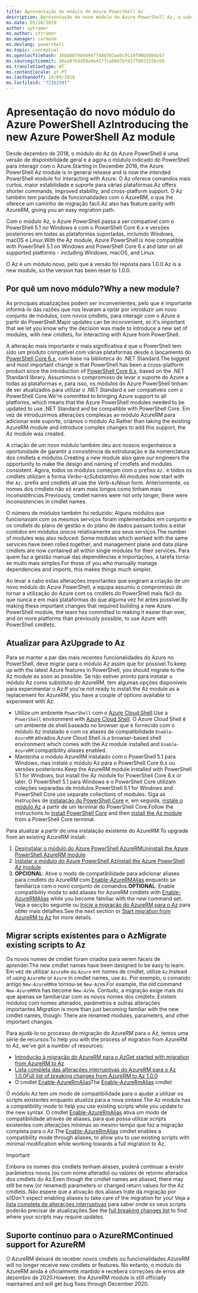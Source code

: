 ```yaml
---
title: Apresentação do módulo do Azure PowerShell Az
description: Apresentação do novo módulo do Azure PowerShell Az, a substituição do módulo AzureRM.
ms.date: 05/10/2019
author: sptramer
ms.author: sttramer
ms.manager: carmonm
ms.devlang: powershell
ms.topic: conceptual
ms.openlocfilehash: 36bb0074694947f48d703aebc9119f90b508da57
ms.sourcegitcommit: a6ea0fb4d58a4e4177cab0e7bfd17f893325bc69
ms.translationtype: HT
ms.contentlocale: pt-PT
ms.lasthandoff: 10/09/2019
ms.locfileid: "72162591"
---
```

# <a name="introducing-the-new-azure-powershell-az-module"></a><span data-ttu-id="baf7a-103">Apresentação do novo módulo do Azure PowerShell Az</span><span class="sxs-lookup"><span data-stu-id="baf7a-103">Introducing the new Azure PowerShell Az module</span></span>

<span data-ttu-id="baf7a-104">Desde dezembro de 2018, o módulo do Az do Azure PowerShell é uma versão de disponibilidade geral e é agora o módulo indicado do PowerShell para interagir com o Azure.</span><span class="sxs-lookup"><span data-stu-id="baf7a-104">Starting in December 2018, the Azure PowerShell Az module is in general release and is now the intended PowerShell module for interacting with Azure.</span></span> <span data-ttu-id="baf7a-105">O Az oferece comandos mais curtos, maior estabilidade e suporte para várias plataformas.</span><span class="sxs-lookup"><span data-stu-id="baf7a-105">Az offers shorter commands, improved stability, and cross-platform support.</span></span> <span data-ttu-id="baf7a-106">O Az também tem paridade de funcionalidades com o AzureRM, o que lhe oferece um caminho de migração fácil.</span><span class="sxs-lookup"><span data-stu-id="baf7a-106">Az also has feature parity with AzureRM, giving you an easy migration path.</span></span>

<span data-ttu-id="baf7a-107">Com o módulo Az, o Azure PowerShell passa a ser compatível com o PowerShell 5.1 no Windows e com o PowerShell Core 6.x e versões posteriores em todas as plataformas suportadas, incluindo Windows, macOS e Linux.</span><span class="sxs-lookup"><span data-stu-id="baf7a-107">With the Az module, Azure PowerShell is now compatible with PowerShell 5.1 on Windows and PowerShell Core 6.x and later on all supported platforms - including Windows, macOS, and Linux.</span></span>

<span data-ttu-id="baf7a-108">O Az é um módulo novo, pelo que a versão foi reposta para 1.0.0.</span><span class="sxs-lookup"><span data-stu-id="baf7a-108">Az is a new module, so the version has been reset to 1.0.0.</span></span>

## <a name="why-a-new-module"></a><span data-ttu-id="baf7a-109">Por quê um novo módulo?</span><span class="sxs-lookup"><span data-stu-id="baf7a-109">Why a new module?</span></span>

<span data-ttu-id="baf7a-110">As principais atualizações podem ser inconvenientes, pelo que é importante informá-lo das razões que nos levaram a optar por introduzir um novo conjunto de módulos, com novos cmdlets, para interagir com o Azure a partir do PowerShell.</span><span class="sxs-lookup"><span data-stu-id="baf7a-110">Major updates can be inconvenient, so it's important that we let you know why the decision was made to introduce a new set of modules, with new cmdlets, for interacting with Azure from PowerShell.</span></span>

<span data-ttu-id="baf7a-111">A alteração mais importante e mais significativa é que o PowerShell tem sido um produto compatível com várias plataformas desde o lançamento do [PowerShell Core 6.x](/powershell/scripting/overview), com base na biblioteca do .NET Standard.</span><span class="sxs-lookup"><span data-stu-id="baf7a-111">The biggest and most important change is that PowerShell has been a cross-platform product since the introduction of [PowerShell Core 6.x](/powershell/scripting/overview), based on the .NET Standard library.</span></span>
<span data-ttu-id="baf7a-112">Assumimos o compromisso de levar o suporte do Azure a todas as plataformas e, para isso, os módulos do Azure PowerShell tinham de ser atualizados para utilizar o .NET Standard e ser compatíveis com o PowerShell Core.</span><span class="sxs-lookup"><span data-stu-id="baf7a-112">We're committed to bringing Azure support to all platforms, which means that the Azure PowerShell modules needed to be updated to use .NET Standard and be compatible with PowerShell Core.</span></span> <span data-ttu-id="baf7a-113">Em vez de introduzirmos alterações complexas ao módulo AzureRM para adicionar este suporte, criámos o módulo Az.</span><span class="sxs-lookup"><span data-stu-id="baf7a-113">Rather than taking the existing AzureRM module and introduce complex changes to add this support, the Az module was created.</span></span>

<span data-ttu-id="baf7a-114">A criação de um novo módulo também deu aos nossos engenheiros a oportunidade de garantir a consistência da estruturação e da nomenclatura dos cmdlets e módulos.</span><span class="sxs-lookup"><span data-stu-id="baf7a-114">Creating a new module also gave our engineers the opportunity to make the design and naming of cmdlets and modules consistent.</span></span> <span data-ttu-id="baf7a-115">Agora, todos os módulos começam com o prefixo `Az.` e todos os cmdlets utilizam a forma _Verbo_-`Az`_Substantivo_.</span><span class="sxs-lookup"><span data-stu-id="baf7a-115">All modules now start with the `Az.` prefix and cmdlets all use the _Verb_-`Az`_Noun_ form.</span></span> <span data-ttu-id="baf7a-116">Anteriormente, os nomes dos cmdlets não só eram mais longos como tinham mais inconsistências.</span><span class="sxs-lookup"><span data-stu-id="baf7a-116">Previously, cmdlet names were not only longer, there were inconsistencies in cmdlet names.</span></span>

<span data-ttu-id="baf7a-117">O número de módulos também foi reduzido: Alguns módulos que funcionavam com os mesmos serviços foram implementados em conjunto e os cmdlets do plano de gestão e do plano de dados passam todos a estar contidos em módulos únicos relativamente aos seus serviços.</span><span class="sxs-lookup"><span data-stu-id="baf7a-117">The number of modules was also reduced: Some modules which worked with the same services have been rolled together, and management plane and data plane cmdlets are now contained all within single modules for their services.</span></span> <span data-ttu-id="baf7a-118">Para quem faz a gestão manual das dependências e importações, a tarefa torna-se muito mais simples.</span><span class="sxs-lookup"><span data-stu-id="baf7a-118">For those of you who manually manage dependencies and imports, this makes things much simpler.</span></span>

<span data-ttu-id="baf7a-119">Ao levar a cabo estas alterações importantes que exigiram a criação de um novo módulo do Azure PowerShell, a equipa assumiu o compromisso de tornar a utilização do Azure com os cmdlets do PowerShell mais fácil do que nunca e em mais plataformas do que alguma vez foi antes possível.</span><span class="sxs-lookup"><span data-stu-id="baf7a-119">By making these important changes that required building a new Azure PowerShell module, the team has committed to making it easier than ever, and on more platforms than previously possible, to use Azure with PowerShell cmdlets.</span></span>

## <a name="upgrade-to-az"></a><span data-ttu-id="baf7a-120">Atualizar para Az</span><span class="sxs-lookup"><span data-stu-id="baf7a-120">Upgrade to Az</span></span>

<span data-ttu-id="baf7a-121">Para se manter a par das mais recentes funcionalidades do Azure no PowerShell, deve migrar para o módulo Az assim que for possível.</span><span class="sxs-lookup"><span data-stu-id="baf7a-121">To keep up with the latest Azure features in PowerShell, you should migrate to the Az module as soon as possible.</span></span> <span data-ttu-id="baf7a-122">Se não estiver pronto para instalar o módulo Az como substituto do AzureRM, tem algumas opções disponíveis para experimentar o Az:</span><span class="sxs-lookup"><span data-stu-id="baf7a-122">If you're not ready to install the Az module as a replacement for AzureRM, you have a couple of options available to experiment with Az:</span></span>

* <span data-ttu-id="baf7a-123">Utilize um ambiente `PowerShell` com o [Azure Cloud Shell](https://docs.microsoft.com/azure/cloud-shell/overview).</span><span class="sxs-lookup"><span data-stu-id="baf7a-123">Use a `PowerShell` environment with [Azure Cloud Shell](https://docs.microsoft.com/azure/cloud-shell/overview).</span></span>
  <span data-ttu-id="baf7a-124">O Azure Cloud Shell é um ambiente de shell baseado no browser que é fornecido com o módulo Az instalado e com os aliases de compatibilidade `Enable-AzureRM` ativados.</span><span class="sxs-lookup"><span data-stu-id="baf7a-124">Azure Cloud Shell is a browser-based shell environment which comes with the Az module installed and `Enable-AzureRM` compatibility aliases enabled.</span></span>
* <span data-ttu-id="baf7a-125">Mantenha o módulo AzureRM instalado com o PowerShell 5.1 para Windows, mas instale o módulo Az para o PowerShell Core 6.x ou versões posteriores.</span><span class="sxs-lookup"><span data-stu-id="baf7a-125">Keep the AzureRM module installed with PowerShell 5.1 for Windows, but install the Az module for PowerShell Core 6.x or later.</span></span> <span data-ttu-id="baf7a-126">O PowerShell 5.1 para Windows e o PowerShell Core utilizam coleções separadas de módulos.</span><span class="sxs-lookup"><span data-stu-id="baf7a-126">PowerShell 5.1 for Windows and PowerShell Core use separate collections of modules.</span></span> <span data-ttu-id="baf7a-127">Siga as instruções de [instalação do PowerShell Core](/powershell/scripting/install/installing-powershell-core-on-windows) e, em seguida, [instale o módulo Az](install-az-ps.md) a partir de um terminal do PowerShell Core.</span><span class="sxs-lookup"><span data-stu-id="baf7a-127">Follow the instructions to [install PowerShell Core](/powershell/scripting/install/installing-powershell-core-on-windows) and then [install the Az module](install-az-ps.md) from a PowerShell Core terminal.</span></span>

<span data-ttu-id="baf7a-128">Para atualizar a partir de uma instalação existente do AzureRM:</span><span class="sxs-lookup"><span data-stu-id="baf7a-128">To upgrade from an existing AzureRM install:</span></span>

1. [<span data-ttu-id="baf7a-129">Desinstalar o módulo do Azure PowerShell AzureRM</span><span class="sxs-lookup"><span data-stu-id="baf7a-129">Uninstall the Azure PowerShell AzureRM module</span></span>](/powershell/azure/uninstall-az-ps#uninstall-the-azurerm-module)
2. [<span data-ttu-id="baf7a-130">Instalar o módulo do Azure PowerShell Az</span><span class="sxs-lookup"><span data-stu-id="baf7a-130">Install the Azure PowerShell Az module</span></span>](install-az-ps.md)
3. <span data-ttu-id="baf7a-131">__OPCIONAL__: Ative o modo de compatibilidade para adicionar aliases para cmdlets do AzureRM com [Enable-AzureRMAlias](/powershell/module/az.accounts/enable-azurermalias) enquanto se familiariza com o novo conjunto de comandos.</span><span class="sxs-lookup"><span data-stu-id="baf7a-131">__OPTIONAL__: Enable compatibility mode to add aliases for AzureRM cmdlets with [Enable-AzureRMAlias](/powershell/module/az.accounts/enable-azurermalias) while you become familiar with the new command set.</span></span> <span data-ttu-id="baf7a-132">Veja a secção seguinte ou [Inicie a migração do AzureRM para o Az](migrate-from-azurerm-to-az.md) para obter mais detalhes.</span><span class="sxs-lookup"><span data-stu-id="baf7a-132">See the next section or [Start migration from AzureRM to Az](migrate-from-azurerm-to-az.md) for more details.</span></span>

## <a name="migrate-existing-scripts-to-az"></a><span data-ttu-id="baf7a-133">Migrar scripts existentes para o Az</span><span class="sxs-lookup"><span data-stu-id="baf7a-133">Migrate existing scripts to Az</span></span>

<span data-ttu-id="baf7a-134">Os novos nomes de cmdlet foram criados para serem fáceis de aprender.</span><span class="sxs-lookup"><span data-stu-id="baf7a-134">The new cmdlet names have been designed to be easy to learn.</span></span> <span data-ttu-id="baf7a-135">Em vez de utilizar `AzureRm` ou `Azure` em nomes de cmdlet, utilize `Az`.</span><span class="sxs-lookup"><span data-stu-id="baf7a-135">Instead of using `AzureRm` or `Azure` in cmdlet names, use `Az`.</span></span> <span data-ttu-id="baf7a-136">Por exemplo, o comando antigo `New-AzureRMVm` tornou-se `New-AzVm`.</span><span class="sxs-lookup"><span data-stu-id="baf7a-136">For example, the old command `New-AzureRMVm` has become `New-AzVm`.</span></span>
<span data-ttu-id="baf7a-137">Contudo, a migração exige mais do que apenas se familiarizar com os novos nomes dos cmdlets: Existem módulos com nomes alterados, parâmetros e outras alterações importantes.</span><span class="sxs-lookup"><span data-stu-id="baf7a-137">Migration is more than just becoming familiar with the new cmdlet names, though: There are renamed modules, parameters, and other important changes.</span></span>

<span data-ttu-id="baf7a-138">Para ajudá-lo no processo de migração do AzureRM para o Az, temos uma série de recursos:</span><span class="sxs-lookup"><span data-stu-id="baf7a-138">To help you with the process of migration from AzureRM to Az, we've got a number of resources:</span></span>

* [<span data-ttu-id="baf7a-139">Introdução à migração do AzureRM para o Az</span><span class="sxs-lookup"><span data-stu-id="baf7a-139">Get started with migration from AzureRM to Az</span></span>](migrate-from-azurerm-to-az.md)
* [<span data-ttu-id="baf7a-140">Lista completa das alterações interruptivas do AzureRM para o Az 1.0.0</span><span class="sxs-lookup"><span data-stu-id="baf7a-140">Full list of breaking changes from AzureRM to Az 1.0.0</span></span>](migrate-az-1.0.0.md)
* <span data-ttu-id="baf7a-141">O cmdlet [Enable-AzureRmAlias](/powershell/module/az.accounts/enable-azurermalias)</span><span class="sxs-lookup"><span data-stu-id="baf7a-141">The [Enable-AzureRmAlias](/powershell/module/az.accounts/enable-azurermalias) cmdlet</span></span>

<span data-ttu-id="baf7a-142">O módulo Az tem um modo de compatibilidade para o ajudar a utilizar os scripts existentes enquanto atualiza para a nova sintaxe.</span><span class="sxs-lookup"><span data-stu-id="baf7a-142">The Az module has a compatibility mode to help you use existing scripts while you update to the new syntax.</span></span> <span data-ttu-id="baf7a-143">O cmdlet [Enable-AzureRmAlias](/powershell/module/az.accounts/enable-azurermalias) ativa um modo de compatibilidade através de aliases, para que possa utilizar scripts existentes com alterações mínimas ao mesmo tempo que faz a migração completa para o Az.</span><span class="sxs-lookup"><span data-stu-id="baf7a-143">The [Enable-AzureRmAlias](/powershell/module/az.accounts/enable-azurermalias) cmdlet enables a compatibility mode through aliases, to allow you to use existing scripts with minimal modification while working towards a full migration to Az.</span></span>

> [!IMPORTANT]
> <span data-ttu-id="baf7a-144">Embora os nomes dos cmdlets tenham aliases, poderá continuar a existir parâmetros novos (ou com nome alterado) ou valores de retorno alterados dos cmdlets do Az.</span><span class="sxs-lookup"><span data-stu-id="baf7a-144">Even though the cmdlet names are aliased, there may still be new (or renamed) parameters or changed return values for the Az cmdlets.</span></span> <span data-ttu-id="baf7a-145">Não espere que a ativação dos aliases trate da migração por si!</span><span class="sxs-lookup"><span data-stu-id="baf7a-145">Don't expect enabling aliases to take care of the migration for you!</span></span> <span data-ttu-id="baf7a-146">Veja a [lista completa de alterações interruptivas](migrate-az-1.0.0.md) para saber onde os seus scripts poderão precisar de atualizações.</span><span class="sxs-lookup"><span data-stu-id="baf7a-146">See the [full breaking changes list](migrate-az-1.0.0.md) to find where your scripts may require updates.</span></span>

## <a name="continued-support-for-azurerm"></a><span data-ttu-id="baf7a-147">Suporte contínuo para o AzureRM</span><span class="sxs-lookup"><span data-stu-id="baf7a-147">Continued support for AzureRM</span></span>

<span data-ttu-id="baf7a-148">O AzureRM deixará de receber novos cmdlets ou funcionalidades.</span><span class="sxs-lookup"><span data-stu-id="baf7a-148">AzureRM will no longer receive new cmdlets or features.</span></span> <span data-ttu-id="baf7a-149">No entanto, o módulo do AzureRM ainda é oficialmente mantido e receberá correções de erros até dezembro de 2020.</span><span class="sxs-lookup"><span data-stu-id="baf7a-149">However, the AzureRM module is still officially maintained and will get bug fixes through December 2020.</span></span>
